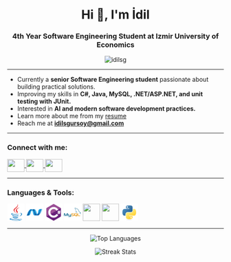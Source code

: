 <h1 align="center">Hi 👋, I'm İdil</h1>
<h3 align="center">4th Year Software Engineering Student at Izmir University of Economics</h3>

<p align="center"> 
  <img src="https://komarev.com/ghpvc/?username=idilsg&label=Profile%20views&color=0e75b6&style=flat" alt="idilsg" /> 
</p>

---

- Currently a **senior Software Engineering student** passionate about building practical solutions.
- Improving my skills in **C#, Java, MySQL, .NET/ASP.NET, and unit testing with JUnit.**
- Interested in **AI and modern software development practices.**
- Learn more about me from my [resume](https://acrobat.adobe.com/id/urn:aaid:sc:AP:450bd0e0-37ed-4be1-90f2-f521e57b29a6)
- Reach me at **idilsgursoy@gmail.com**

---

<h3 align="left"> Connect with me:</h3>
<p align="left">
  <a href="https://linkedin.com/in/idilsanemgursoy" target="blank">
    <img align="center" src="https://raw.githubusercontent.com/rahuldkjain/github-profile-readme-generator/master/src/images/icons/Social/linked-in-alt.svg" height="30" width="40" />
  </a>
  <a href="https://instagram.com/idilsgursoy" target="blank">
    <img align="center" src="https://raw.githubusercontent.com/rahuldkjain/github-profile-readme-generator/master/src/images/icons/Social/instagram.svg" height="30" width="40" />
  </a>
  <a href="https://kaggle.com/idilsanemgursoy" target="blank">
    <img align="center" src="https://raw.githubusercontent.com/rahuldkjain/github-profile-readme-generator/master/src/images/icons/Social/kaggle.svg" height="30" width="40" />
  </a>
</p>

---

<h3 align="left"> Languages & Tools:</h3>
<p align="left"> 
  <a href="https://www.java.com" target="_blank"> <img src="https://raw.githubusercontent.com/devicons/devicon/master/icons/java/java-original.svg" width="40" height="40"/></a> 
  <a href="https://dotnet.microsoft.com/" target="_blank"> <img src="https://raw.githubusercontent.com/devicons/devicon/master/icons/dot-net/dot-net-original.svg" width="40" height="40"/></a>
  <a href="https://www.w3schools.com/cs/" target="_blank"> <img src="https://raw.githubusercontent.com/devicons/devicon/master/icons/csharp/csharp-original.svg" width="40" height="40"/></a> 
  <a href="https://www.mysql.com/" target="_blank"> <img src="https://raw.githubusercontent.com/devicons/devicon/master/icons/mysql/mysql-original-wordmark.svg" width="40" height="40"/></a> 
  <a href="https://git-scm.com/" target="_blank"> <img src="https://www.vectorlogo.zone/logos/git-scm/git-scm-icon.svg" width="40" height="40"/></a> 
  <a href="https://www.arduino.cc/" target="_blank"> <img src="https://cdn.worldvectorlogo.com/logos/arduino-1.svg" width="40" height="40"/></a> 
  <a href="https://www.python.org" target="_blank"> <img src="https://raw.githubusercontent.com/devicons/devicon/master/icons/python/python-original.svg" width="40" height="40"/></a> 
</p>

---

<p align="center">
  <img src="https://github-readme-stats.vercel.app/api/top-langs?username=idilsg&show_icons=true&locale=en&layout=compact" alt="Top Languages" />
</p>

<p align="center">
  <img src="https://github-readme-streak-stats.herokuapp.com/?user=idilsg&" alt="Streak Stats" />
</p>
